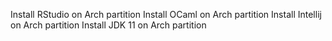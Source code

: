 
Install RStudio on Arch partition
Install OCaml on Arch partition
Install Intellij on Arch partition
Install JDK 11 on Arch partition

